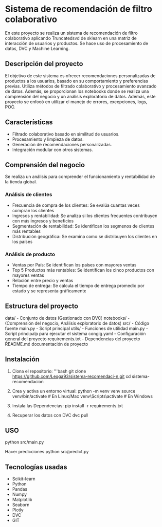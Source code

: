 # Sistema de recomendación de filtro colaborativo 
En este proyecto se realiza un sistema de recomendación de filtro colaborativo aplicando Truncatedsvd de sklearn en una matriz de interacción de usuarios y productos. Se hace uso de procesamiento de datos, DVC y Machine Learning.

## Descripción del proyecto
El objetivo de este sistema es ofrecer recomendaciones personalizadas de productos a los usuarios, basado en su comportamiento y preferencias previas. Utiliza métodos de filtrado colaborativo y procesamiento avanzado de datos. Además, se proporcionan los notebooks donde se realiza una comprensión del negocio y un análisis exploratorio de datos. Además, este proyecto se enfocó en utilizar el manejo de errores, excepciones, logs, POO. 

## Características

- Filtrado colaborativo basado en similitud de usuarios.
- Procesamiento y limpieza de datos.
- Generación de recomendaciones personalizadas.
- Integración modular con otros sistemas.

## Comprensión del negocio
Se realiza un análisis para comprender el funcionamiento y rentabilidad de la tienda global.

### Análisis de clientes
* Frecuencia de compra de los clientes: Se evalúa cuantas veces compran los clientes
* Ingresos y rentabilidad: Se analiza si los clientes frecuentes contribuyen con más ingresos y beneficios
* Segmentación de rentabilidad: Se identifican los segmenos de clientes más rentables
* Distribución geográfica: Se examina como se distribuyen los clientes en los países

### Análisis de producto
* Ventas por País: Se identifican los países con mayores ventas
* Top 5 Productos más rentables: Se identifican los cinco productos con mayores ventas
* Relación entre precio y ventas
* Tiempo de entrega: Se cálcula el tiempo de entrega promedio por estado y se representa gráficamente


## Estructura del proyecto
data/ - Conjunto de datos (Gestionado con DVC)
notebooks/ - (Comprensión del negocio, Análisis exploratorio de datos)
src/ - Código fuente
main.py - Script principal
utils/ - Funciones de utilidad
main.py - Script principalp para ejecutar el sistema
congig.yaml - Configuración general del proyecto
requirements.txt - Dependencias del proyecto
README.md documentación de proyecto

## Instalación 
1. Clona el repositorio:
'''bash
git clone https://github.com/Leoga93/sistema-recomendaci-n.git
cd sistema-recomendacion

2. Crea y activa un entorno virtual:
python -m venv venv
source venv/bin/activate  # En Linux/Mac
venv\Scripts\activate     # En Windows

2. Instala las Dependencias:
pip install -r requirements.txt

3. Recuperar los datos con DVC
dvc pull

## USO
python src/main.py

Hacer predicciones 
python src/predict.py

## Tecnologías usadas
* Scikit-learn
* Python
* Pandas
* Numpy
* Matplotlib
* Seaborn
* Plotly
* DVC
* GIT
